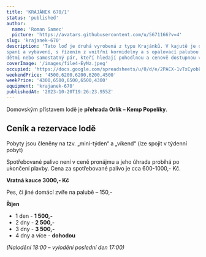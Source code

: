 ```yaml
---
title: 'KRAJÁNEK 670/1'
status: 'published'
author:
  name: 'Roman Samec'
  picture: 'https://avatars.githubusercontent.com/u/5671166?v=4'
slug: 'krajanek-670'
description: 'Tato loď je druhá vyrobená z typu Krajánků. V kajutě je dostatek prostoru pro 4 osoby, včetně
spaní a vybavení, s řízením z vnitřní kormidelny a s opalovací palubou na přídi. Vhodné pro rodiny s
dětmi nebo samostatný pár, kteří hledají pohodlnou a cenově dostupnou volbu.'
coverImage: '/images/file4-EyNz.jpeg'
occupied: 'https://docs.google.com/spreadsheets/u/0/d/e/2PACX-1vTxCyobEJnpLcte-37LgDJicoHeCzav2kuXalQK6QDU-kky1Eshz_6VEm0mDfwKUw/pubhtml/sheet?headers=false&gid=144343434'
weekendPrice: '4500,6200,6200,6200,4500'
weekPrice: '4300,6500,6500,6500,4300'
equipment: 'krajanek-670'
publishedAt: '2023-10-20T19:26:23.955Z'
---
```


Domovským přístavem lodě je **přehrada Orlík – Kemp Popelíky**.

## **Ceník a rezervace lodě**

Pobyty jsou členěny na tzv. „mini-týden“ a „víkend“ (lze spojit v týdenní pobyt)

Spotřebované palivo není v ceně pronájmu a jeho úhrada probíhá po ukončení plavby. Cena za spotřebované palivo je cca 600-1000,- Kč.

**Vratná kauce 3000,- Kč**

Pes, či jiné domácí zvíře na palubě – 150,-

**Říjen**

- 1 den - **1 500,-**
- 2 dny - **2 500,-**
- 3 dny - **3 500,-**
- 4 dny a více - **dohodou**

*(Nalodění 18:00 – vylodění poslední den 17:00)*